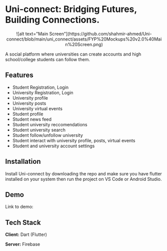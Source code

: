 
# Uni-connect: Bridging Futures, Building Connections.

<!--![App Screenshot](https://via.placeholder.com/468x300?text=App+Screenshot+Here)-->

<center>![alt text="Main Screen"](https://github.com/shahmir-ahmed/Uni-connect/blob/main/uni_connect/assets/FYP%20Mockups%20v2.0%40Main%20Screen.png)</center>

A social platform where universities can create accounts and high school/college students can follow them.


## Features

- Student Registration, Login
- University Registration, Login
- University profile
- University posts
- University virtual events
- Student profile
- Student news feed
- Student university reccomendations
- Student university search
- Student follow/unfollow university
- Student interact with university profile, posts, virtual events
- Student and university account settings


## Installation

Install Uni-connect by downloading the repo and make sure you have flutter installed on your system then run the project on VS Code or Android Studio.

## Demo

Link to demo: 


## Tech Stack

**Client:** Dart (Flutter)

**Server:** Firebase

